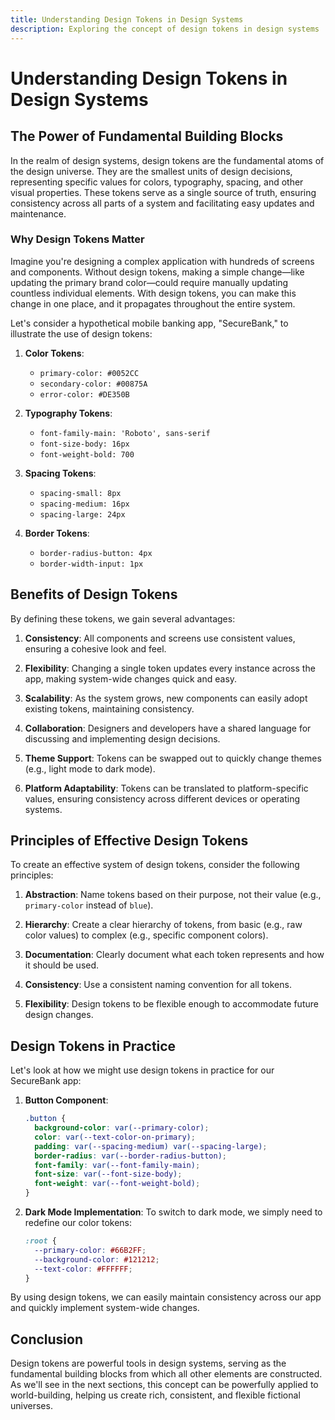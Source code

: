 ```yaml
---
title: Understanding Design Tokens in Design Systems
description: Exploring the concept of design tokens in design systems
---
```


# Understanding Design Tokens in Design Systems

## The Power of Fundamental Building Blocks

In the realm of design systems, design tokens are the fundamental atoms of the design universe. They are the smallest units of design decisions, representing specific values for colors, typography, spacing, and other visual properties. These tokens serve as a single source of truth, ensuring consistency across all parts of a system and facilitating easy updates and maintenance.

### Why Design Tokens Matter

Imagine you're designing a complex application with hundreds of screens and components. Without design tokens, making a simple change—like updating the primary brand color—could require manually updating countless individual elements. With design tokens, you can make this change in one place, and it propagates throughout the entire system.

Let's consider a hypothetical mobile banking app, "SecureBank," to illustrate the use of design tokens:

1. **Color Tokens**: 
   - `primary-color: #0052CC`
   - `secondary-color: #00875A`
   - `error-color: #DE350B`

2. **Typography Tokens**:
   - `font-family-main: 'Roboto', sans-serif`
   - `font-size-body: 16px`
   - `font-weight-bold: 700`

3. **Spacing Tokens**:
   - `spacing-small: 8px`
   - `spacing-medium: 16px`
   - `spacing-large: 24px`

4. **Border Tokens**:
   - `border-radius-button: 4px`
   - `border-width-input: 1px`

## Benefits of Design Tokens

By defining these tokens, we gain several advantages:

1. **Consistency**: All components and screens use consistent values, ensuring a cohesive look and feel.

2. **Flexibility**: Changing a single token updates every instance across the app, making system-wide changes quick and easy.

3. **Scalability**: As the system grows, new components can easily adopt existing tokens, maintaining consistency.

4. **Collaboration**: Designers and developers have a shared language for discussing and implementing design decisions.

5. **Theme Support**: Tokens can be swapped out to quickly change themes (e.g., light mode to dark mode).

6. **Platform Adaptability**: Tokens can be translated to platform-specific values, ensuring consistency across different devices or operating systems.

## Principles of Effective Design Tokens

To create an effective system of design tokens, consider the following principles:

1. **Abstraction**: Name tokens based on their purpose, not their value (e.g., `primary-color` instead of `blue`).

2. **Hierarchy**: Create a clear hierarchy of tokens, from basic (e.g., raw color values) to complex (e.g., specific component colors).

3. **Documentation**: Clearly document what each token represents and how it should be used.

4. **Consistency**: Use a consistent naming convention for all tokens.

5. **Flexibility**: Design tokens to be flexible enough to accommodate future design changes.

## Design Tokens in Practice

Let's look at how we might use design tokens in practice for our SecureBank app:

1. **Button Component**:
   ```css
   .button {
     background-color: var(--primary-color);
     color: var(--text-color-on-primary);
     padding: var(--spacing-medium) var(--spacing-large);
     border-radius: var(--border-radius-button);
     font-family: var(--font-family-main);
     font-size: var(--font-size-body);
     font-weight: var(--font-weight-bold);
   }
   ```

2. **Dark Mode Implementation**:
   To switch to dark mode, we simply need to redefine our color tokens:
   ```css
   :root {
     --primary-color: #66B2FF;
     --background-color: #121212;
     --text-color: #FFFFFF;
   }
   ```

By using design tokens, we can easily maintain consistency across our app and quickly implement system-wide changes.

## Conclusion

Design tokens are powerful tools in design systems, serving as the fundamental building blocks from which all other elements are constructed. As we'll see in the next sections, this concept can be powerfully applied to world-building, helping us create rich, consistent, and flexible fictional universes.
